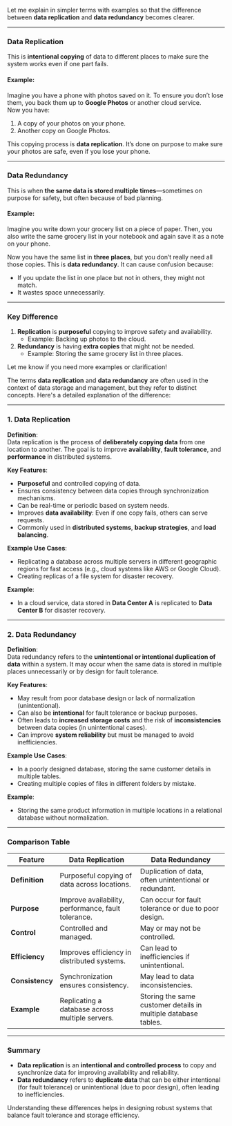 Let me explain in simpler terms with examples so that the difference between **data replication** and **data redundancy** becomes clearer.

---

### **Data Replication**  
This is **intentional copying** of data to different places to make sure the system works even if one part fails.

#### Example:
Imagine you have a phone with photos saved on it. To ensure you don’t lose them, you back them up to **Google Photos** or another cloud service.  
Now you have:
1. A copy of your photos on your phone.
2. Another copy on Google Photos.  

This copying process is **data replication**. It’s done on purpose to make sure your photos are safe, even if you lose your phone.

---

### **Data Redundancy**  
This is when **the same data is stored multiple times**—sometimes on purpose for safety, but often because of bad planning.

#### Example:
Imagine you write down your grocery list on a piece of paper. Then, you also write the same grocery list in your notebook and again save it as a note on your phone.  

Now you have the same list in **three places**, but you don’t really need all those copies. This is **data redundancy**. It can cause confusion because:
- If you update the list in one place but not in others, they might not match.
- It wastes space unnecessarily.

---

### **Key Difference**
1. **Replication** is **purposeful** copying to improve safety and availability.
   - Example: Backing up photos to the cloud.
2. **Redundancy** is having **extra copies** that might not be needed.
   - Example: Storing the same grocery list in three places.

Let me know if you need more examples or clarification!

The terms **data replication** and **data redundancy** are often used in the context of data storage and management, but they refer to distinct concepts. Here's a detailed explanation of the difference:

---

### **1. Data Replication**
**Definition**:  
Data replication is the process of **deliberately copying data** from one location to another. The goal is to improve **availability**, **fault tolerance**, and **performance** in distributed systems.  

**Key Features**:
- **Purposeful** and controlled copying of data.
- Ensures consistency between data copies through synchronization mechanisms.
- Can be real-time or periodic based on system needs.
- Improves **data availability**: Even if one copy fails, others can serve requests.
- Commonly used in **distributed systems**, **backup strategies**, and **load balancing**.

**Example Use Cases**:
- Replicating a database across multiple servers in different geographic regions for fast access (e.g., cloud systems like AWS or Google Cloud).
- Creating replicas of a file system for disaster recovery.

**Example**:
- In a cloud service, data stored in **Data Center A** is replicated to **Data Center B** for disaster recovery.

---

### **2. Data Redundancy**
**Definition**:  
Data redundancy refers to the **unintentional or intentional duplication of data** within a system. It may occur when the same data is stored in multiple places unnecessarily or by design for fault tolerance.

**Key Features**:
- May result from poor database design or lack of normalization (unintentional).
- Can also be **intentional** for fault tolerance or backup purposes.
- Often leads to **increased storage costs** and the risk of **inconsistencies** between data copies (in unintentional cases).
- Can improve **system reliability** but must be managed to avoid inefficiencies.

**Example Use Cases**:
- In a poorly designed database, storing the same customer details in multiple tables.
- Creating multiple copies of files in different folders by mistake.

**Example**:
- Storing the same product information in multiple locations in a relational database without normalization.

---

### **Comparison Table**

| Feature               | **Data Replication**                                | **Data Redundancy**                                  |
|-----------------------|----------------------------------------------------|----------------------------------------------------|
| **Definition**         | Purposeful copying of data across locations.       | Duplication of data, often unintentional or redundant. |
| **Purpose**            | Improve availability, performance, fault tolerance.| Can occur for fault tolerance or due to poor design. |
| **Control**            | Controlled and managed.                            | May or may not be controlled.                      |
| **Efficiency**         | Improves efficiency in distributed systems.        | Can lead to inefficiencies if unintentional.       |
| **Consistency**        | Synchronization ensures consistency.               | May lead to data inconsistencies.                 |
| **Example**            | Replicating a database across multiple servers.    | Storing the same customer details in multiple database tables. |

---

### **Summary**
- **Data replication** is an **intentional and controlled process** to copy and synchronize data for improving availability and reliability.
- **Data redundancy** refers to **duplicate data** that can be either intentional (for fault tolerance) or unintentional (due to poor design), often leading to inefficiencies.  

Understanding these differences helps in designing robust systems that balance fault tolerance and storage efficiency.
